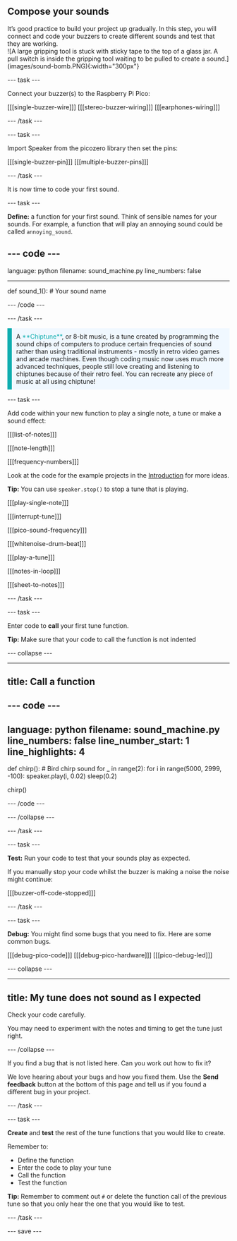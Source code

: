 ## Compose your sounds

<div style="display: flex; flex-wrap: wrap">
<div style="flex-basis: 200px; flex-grow: 1; margin-right: 15px;">
It’s good practice to build your project up gradually. In this step, you will connect and code your buzzers to create different sounds and test that they are working.
</div>
<div>
![A large gripping tool is stuck with sticky tape to the top of a glass jar. A pull switch is inside the gripping tool waiting to be pulled to create a sound.](images/sound-bomb.PNG){:width="300px"}
</div>
</div>

--- task ---

Connect your buzzer(s) to the Raspberry Pi Pico:

[[[single-buzzer-wire]]]
[[[stereo-buzzer-wiring]]]
[[[earphones-wiring]]]

--- /task ---

--- task ---

Import Speaker from the picozero library then set the pins:

[[[single-buzzer-pin]]]
[[[multiple-buzzer-pins]]]

--- /task ---
 
It is now time to code your first sound. 

--- task ---

**Define:** a function for your first sound. Think of sensible names for your sounds. For example, a function that will play an annoying sound could be called `annoying_sound`.

--- code ---
---
language: python
filename: sound_machine.py
line_numbers: false

---

def sound_1(): # Your sound name

--- /code ---


--- /task ---
 
<p style="border-left: solid; border-width:10px; border-color: #0faeb0; background-color: aliceblue; padding: 10px;">
A <span style="color: #0faeb0">**Chiptune**</span>, or 8-bit music, is a tune created by programming the sound chips of computers to produce certain frequencies of sound rather than using traditional instruments - mostly in retro video games and arcade machines. Even though coding music now uses much more advanced techniques, people still love creating and listening to chiptunes because of their retro feel. You can recreate any piece of music at all using chiptune!
</p>


--- task ---

Add code within your new function to play a single note, a tune or make a sound effect:

[[[list-of-notes]]]

[[[note-length]]]

[[[frequency-numbers]]]

Look at the code for the example projects in the [Introduction](.) for more ideas. 

**Tip:** You can use `speaker.stop()` to stop a tune that is playing. 

[[[play-single-note]]]

[[[interrupt-tune]]]

[[[pico-sound-frequency]]]

[[[whitenoise-drum-beat]]]

[[[play-a-tune]]]

[[[notes-in-loop]]]

[[[sheet-to-notes]]]

--- /task ---

--- task ---

Enter code to **call** your first tune function. 

**Tip:** Make sure that your code to call the function is not indented

--- collapse ---

---
title: Call a function 
---

--- code ---
---
language: python
filename: sound_machine.py
line_numbers: false
line_number_start: 1
line_highlights: 4
---
def chirp(): # Bird chirp sound
    for _ in range(2):
        for i in range(5000, 2999, -100):
            speaker.play(i, 0.02)
        sleep(0.2)

chirp() 

--- /code ---

--- /collapse ---

--- /task ---

--- task ---

**Test:** Run your code to test that your sounds play as expected.

If you manually stop your code whilst the buzzer is making a noise the noise might continue:

[[[buzzer-off-code-stopped]]]

--- /task ---

--- task ---

**Debug:** You might find some bugs that you need to fix. Here are some common bugs.

[[[debug-pico-code]]] 
[[[debug-pico-hardware]]]
[[[pico-debug-led]]]

--- collapse ---

---
title: My tune does not sound as I expected
---

Check your code carefully.
 
You may need to experiment with the notes and timing to get the tune just right.

--- /collapse ---

If you find a bug that is not listed here. Can you work out how to fix it?

We love hearing about your bugs and how you fixed them. Use the **Send feedback** button at the bottom of this page and tell us if you found a different bug in your project.

--- /task ---

--- task ---

**Create** and **test** the rest of the tune functions that you would like to create. 

Remember to:
+ Define the function
+ Enter the code to play your tune
+ Call the function
+ Test the function

**Tip:** Remember to comment out `#` or delete the function call of the previous tune so that you only hear the one that you would like to test. 

--- /task ---

--- save ---